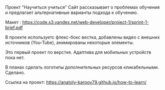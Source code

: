 Проект "Научиться учиться"
Сайт рассказывает о проблемах обучения и предлагает альтернативные
варианты подхода к обучению.

Макет : https://code.s3.yandex.net/web-developer/project-1/sprint-1-brief.pdf


В проекте используетс флекс-бокс вестка, добавлены видео с внешних источников (You-Tube),
анимированы некоторые элементы.

Это первый проект по верстке. Адаптива для мобильных устройств пока нет.

В планах сделать логотипы дополнительных ресурсов кликабельными. Сделано.


Ссылка на проект: https://anatoly-karpov79.github.io/how-to-learn/





